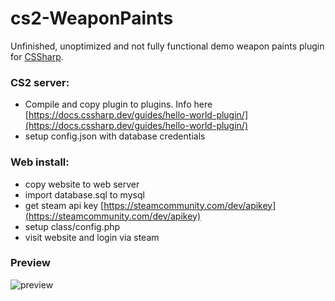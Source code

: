 # cs2-WeaponPaints

Unfinished, unoptimized and not fully functional demo weapon paints plugin for [CSSharp](https://docs.cssharp.dev/).

### CS2 server:
- Compile and copy plugin to plugins. Info here [https://docs.cssharp.dev/guides/hello-world-plugin/](https://docs.cssharp.dev/guides/hello-world-plugin/)
- setup config.json with database credentials

### Web install:
- copy website to web server
- import database.sql to mysql
- get steam api key [https://steamcommunity.com/dev/apikey](https://steamcommunity.com/dev/apikey)
- setup class/config.php
- visit website and login via steam

### Preview
![preview](https://github.com/Nereziel/cs2-WeaponPaints/blob/main/website/preview.png?raw=true)
